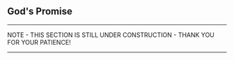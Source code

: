 ## God's Promise
___

NOTE - THIS SECTION IS STILL UNDER CONSTRUCTION - THANK YOU FOR YOUR PATIENCE!
___

